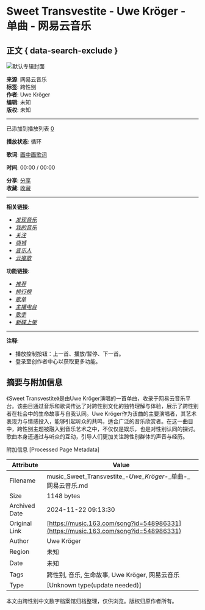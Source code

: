 # Sweet Transvestite - Uwe Kröger - 单曲 - 网易云音乐

## 正文 { data-search-exclude }


![默认专辑封面](http://s4.music.126.net/style/web2/img/default/default_album.jpg)

**来源**: 网易云音乐  
**标签**: 跨性别  
**作者**: Uwe Kröger  
**编辑**: 未知  
**版权**: 未知  

---

已添加到播放列表 [0](javascript:; "播放列表")  

**播放状态**: 循环  

**歌词**: [画中画歌词](javascript:; "画中画歌词")   

**时间**: 00:00 / 00:00  

**分享**: [分享](javascript:; "分享")  
**收藏**: [收藏](javascript:; "收藏")  

---

**相关链接**:  
- [_发现音乐_](/#)  
- [_我的音乐_](/my/)  
- [_关注_](/friend)  
- [_商城_](/store/product)  
- [_音乐人_](/musician/artist)  
- [_云推歌_](https://music.163.com/st/ad-song)

**功能链接**:  
- [_推荐_](/discover)  
- [_排行榜_](/discover/toplist)  
- [_歌单_](/discover/playlist)  
- [_主播电台_](/discover/djradio)  
- [_歌手_](/discover/artist)  
- [_新碟上架_](/discover/album)  

---

**注释**:         
- 播放控制按钮：上一首、播放/暂停、下一首。  
- 登录至创作者中心以获取更多功能。

## 摘要与附加信息

<!-- tcd_abstract -->
《Sweet Transvestite》是由Uwe Kröger演唱的一首单曲，收录于网易云音乐平台。该曲目通过音乐和歌词传达了对跨性别文化的独特理解与体验，展示了跨性别者在社会中的生命故事与自我认同。Uwe Kröger作为该曲的主要演唱者，其艺术表现力与情感投入，能够引起听众的共鸣，适合广泛的音乐欣赏者。在这一曲目中，跨性别主题被融入到音乐艺术之中，不仅仅是娱乐，也是对性别认同的探讨。歌曲本身还通过与听众的互动，引导人们更加关注跨性别群体的声音与经历。
<!-- tcd_abstract_end -->

附加信息 [Processed Page Metadata]

| Attribute       | Value                                  |
|-----------------|----------------------------------------|
| Filename        | music_Sweet_Transvestite_-_Uwe_Kröger_-_单曲-_网易云音乐.md                             |
| Size            | 1148 bytes                           |
| Archived Date   | 2024-11-22 09:13:30                             |
| Original Link   | [https://music.163.com/song?id=548986331](https://music.163.com/song?id=548986331)                       |
| Author          | Uwe Kröger                               |
| Region          | 未知                               |
| Date            | 未知                                 |
| Tags            | 跨性别, 音乐, 生命故事, Uwe Kröger, 网易云音乐                                 |
| Type            | [Unknown type(update needed)]                                 |
<!-- tcd_table_end -->

本文由跨性别中文数字档案馆归档整理，仅供浏览。版权归原作者所有。
